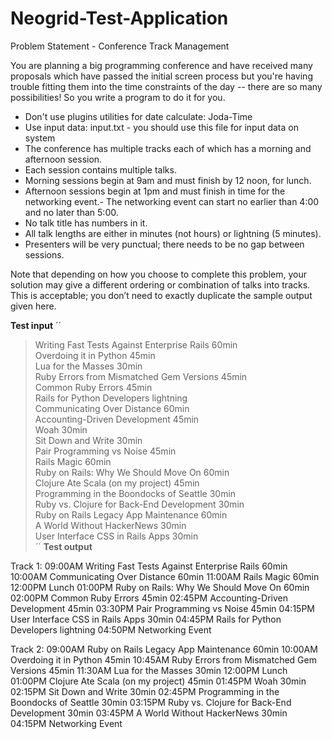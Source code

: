 # Neogrid-Test-Application

Problem Statement - Conference Track Management

You are planning a big programming conference and have received many proposals which have passed the initial screen process but you're having trouble fitting them into the time constraints of the day -- there are so many possibilities! So you write a program to do it for you.

- Don't use plugins utilities for date calculate: Joda-Time
- Use input data: input.txt - you should use this file for input data on system
- The conference has multiple tracks each of which has a morning and afternoon session.
- Each session contains multiple talks.
- Morning sessions begin at 9am and must finish by 12 noon, for lunch.
- Afternoon sessions begin at 1pm and must finish in time for the networking event.- The networking event can start no earlier than 4:00 and no later than 5:00.
- No talk title has numbers in it.
- All talk lengths are either in minutes (not hours) or lightning (5 minutes).
- Presenters will be very punctual; there needs to be no gap between sessions.

Note that depending on how you choose to complete this problem, your solution may give a different ordering or combination of talks into tracks. 
This is acceptable; you don’t need to exactly duplicate the sample output given here.

**Test input**
´´
> Writing Fast Tests Against Enterprise Rails 60min<br/>
> Overdoing it in Python 45min<br/>
> Lua for the Masses 30min<br/>
> Ruby Errors from Mismatched Gem Versions 45min<br/>
> Common Ruby Errors 45min<br/>
> Rails for Python Developers lightning<br/>
> Communicating Over Distance 60min<br/>
> Accounting-Driven Development 45min<br/>
> Woah 30min<br/>
> Sit Down and Write 30min<br/>
> Pair Programming vs Noise 45min<br/>
> Rails Magic 60min<br/>
> Ruby on Rails: Why We Should Move On 60min<br/>
> Clojure Ate Scala (on my project) 45min<br/>
> Programming in the Boondocks of Seattle 30min<br/>
> Ruby vs. Clojure for Back-End Development 30min<br/>
> Ruby on Rails Legacy App Maintenance 60min<br/>
> A World Without HackerNews 30min<br/>
> User Interface CSS in Rails Apps 30min<br/>
´´
**Test output**

Track 1:
09:00AM Writing Fast Tests Against Enterprise Rails 60min
10:00AM Communicating Over Distance 60min
11:00AM Rails Magic 60min
12:00PM Lunch
01:00PM Ruby on Rails: Why We Should Move On 60min
02:00PM Common Ruby Errors 45min
02:45PM Accounting-Driven Development 45min
03:30PM Pair Programming vs Noise 45min
04:15PM User Interface CSS in Rails Apps 30min
04:45PM Rails for Python Developers lightning
04:50PM Networking Event

Track 2:
09:00AM Ruby on Rails Legacy App Maintenance 60min
10:00AM Overdoing it in Python 45min
10:45AM Ruby Errors from Mismatched Gem Versions 45min
11:30AM Lua for the Masses 30min
12:00PM Lunch
01:00PM Clojure Ate Scala (on my project) 45min
01:45PM Woah 30min
02:15PM Sit Down and Write 30min
02:45PM Programming in the Boondocks of Seattle 30min
03:15PM Ruby vs. Clojure for Back-End Development 30min
03:45PM A World Without HackerNews 30min
04:15PM Networking Event
